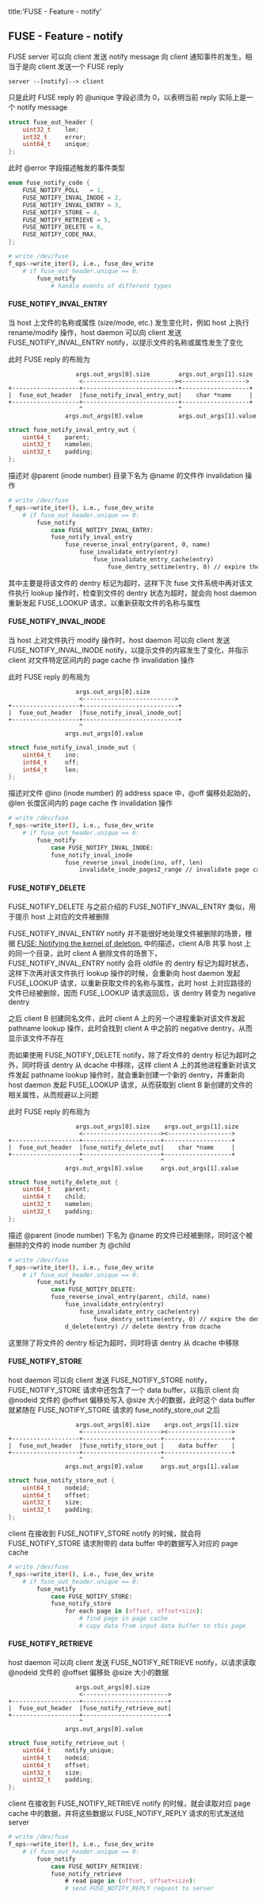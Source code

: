 title:'FUSE - Feature - notify'
## FUSE - Feature - notify


FUSE server 可以向 client 发送 notify message 向 client 通知事件的发生，相当于是向 client 发送一个 FUSE reply

```
server --[notify]--> client 
```

只是此时 FUSE reply 的 @unique 字段必须为 0，以表明当前 reply 实际上是一个 notify message

```c
struct fuse_out_header {
	uint32_t	len;
	int32_t		error;
	uint64_t	unique;
};
```

此时 @error 字段描述触发的事件类型

```c
enum fuse_notify_code {
	FUSE_NOTIFY_POLL   = 1,
	FUSE_NOTIFY_INVAL_INODE = 2,
	FUSE_NOTIFY_INVAL_ENTRY = 3,
	FUSE_NOTIFY_STORE = 4,
	FUSE_NOTIFY_RETRIEVE = 5,
	FUSE_NOTIFY_DELETE = 6,
	FUSE_NOTIFY_CODE_MAX,
};
```

```sh
# write /dev/fuse
f_ops->write_iter(), i.e., fuse_dev_write
    # if fuse_out_header.unique == 0:
        fuse_notify
            # handle events of different types
```


#### FUSE_NOTIFY_INVAL_ENTRY

当 host 上文件的名称或属性 (size/mode, etc.) 发生变化时，例如 host 上执行 rename/modify 操作，host daemon 可以向 client 发送 FUSE_NOTIFY_INVAL_ENTRY notify，以提示文件的名称或属性发生了变化

此时 FUSE reply 的布局为

```
                   args.out_args[0].size        args.out_args[1].size
                    <--------------------------><------------------>
+-------------------+---------------------------+-------------------+
|  fuse_out_header  |fuse_notify_inval_entry_out|    char *name     |
+-------------------+---------------------------+-------------------+
                    ^                           ^                   
                args.out_args[0].value          args.out_args[1].value

```

```c
struct fuse_notify_inval_entry_out {
	uint64_t	parent;
	uint32_t	namelen;
	uint32_t	padding;
};
```

描述对 @parent (inode number) 目录下名为 @name 的文件作 invalidation 操作

```sh
# write /dev/fuse
f_ops->write_iter(), i.e., fuse_dev_write
    # if fuse_out_header.unique == 0:
        fuse_notify
            case FUSE_NOTIFY_INVAL_ENTRY:
            fuse_notify_inval_entry
                fuse_reverse_inval_entry(parent, 0, name)
                    fuse_invalidate_entry(entry)
                        fuse_invalidate_entry_cache(entry)
                            fuse_dentry_settime(entry, 0) // expire the dentry of child
```

其中主要是将该文件的 dentry 标记为超时，这样下次 fuse 文件系统中再对该文件执行 lookup 操作时，检查到文件的 dentry 状态为超时，就会向 host daemon 重新发起 FUSE_LOOKUP 请求，以重新获取文件的名称与属性


#### FUSE_NOTIFY_INVAL_INODE

当 host 上对文件执行 modify 操作时，host daemon 可以向 client 发送 FUSE_NOTIFY_INVAL_INODE notify，以提示文件的内容发生了变化，并指示 client 对文件特定区间内的 page cache 作 invalidation 操作

此时 FUSE reply 的布局为

```
                   args.out_args[0].size
                    <-------------------------->
+-------------------+---------------------------+
|  fuse_out_header  |fuse_notify_inval_inode_out|
+-------------------+---------------------------+
                    ^                                    
                args.out_args[0].value

```

```c
struct fuse_notify_inval_inode_out {
	uint64_t	ino;
	int64_t		off;
	int64_t		len;
};
```

描述对文件 @ino (inode number) 的 address space 中，@off 偏移处起始的，@len 长度区间内的 page cache 作 invalidation 操作

```sh
# write /dev/fuse
f_ops->write_iter(), i.e., fuse_dev_write
    # if fuse_out_header.unique == 0:
        fuse_notify
            case FUSE_NOTIFY_INVAL_INODE:
            fuse_notify_inval_inode
                fuse_reverse_inval_inode(ino, off, len)
                    invalidate_inode_pages2_range // invalidate page cache
```


#### FUSE_NOTIFY_DELETE

FUSE_NOTIFY_DELETE 与之前介绍的 FUSE_NOTIFY_INVAL_ENTRY 类似，用于提示 host 上对应的文件被删除

FUSE_NOTIFY_INVAL_ENTRY notify 并不能很好地处理文件被删除的场景，根据 [FUSE: Notifying the kernel of deletion.](https://github.com/torvalds/linux/commit/451d0f599934fd97faf54a5d7954b518e66192cb) 中的描述，client A/B 共享 host 上的同一个目录，此时 client A 删除文件的场景下，FUSE_NOTIFY_INVAL_ENTRY notify 会将 oldfile 的 dentry 标记为超时状态，这样下次再对该文件执行 lookup 操作的时候，会重新向 host daemon 发起 FUSE_LOOKUP 请求，以重新获取文件的名称与属性，此时 host 上对应路径的文件已经被删除，因而 FUSE_LOOKUP 请求返回后，该 dentry 转变为 negative dentry

之后 client B 创建同名文件，此时 client A 上的另一个进程重新对该文件发起 pathname lookup 操作，此时会找到 client A 中之前的 negative dentry，从而显示该文件不存在

而如果使用 FUSE_NOTIFY_DELETE notify，除了将文件的 dentry 标记为超时之外，同时将该 dentry 从 dcache 中移除，这样 client A 上的其他进程重新对该文件发起 pathname lookup 操作时，就会重新创建一个新的 dentry，并重新向 host daemon 发起 FUSE_LOOKUP 请求，从而获取到 client B 新创建的文件的相关属性，从而规避以上问题

此时 FUSE reply 的布局为

```
                   args.out_args[0].size    args.out_args[1].size
                    <----------------------><------------------>
+-------------------+----------------------+-------------------+
|  fuse_out_header  |fuse_notify_delete_out|    char *name     |
+-------------------+----------------------+-------------------+
                    ^                      ^                   
                args.out_args[0].value     args.out_args[1].value

```

```c
struct fuse_notify_delete_out {
	uint64_t	parent;
	uint64_t	child;
	uint32_t	namelen;
	uint32_t	padding;
};
```

描述 @parent (inode number) 下名为 @name 的文件已经被删除，同时这个被删除的文件的 inode number 为 @child

```sh
# write /dev/fuse
f_ops->write_iter(), i.e., fuse_dev_write
    # if fuse_out_header.unique == 0:
        fuse_notify
            case FUSE_NOTIFY_DELETE:
            fuse_reverse_inval_entry(parent, child, name)
                fuse_invalidate_entry(entry)
                    fuse_invalidate_entry_cache(entry)
                        fuse_dentry_settime(entry, 0) // expire the dentry of child
                d_delete(entry) // delete dentry from dcache
```

这里除了将文件的 dentry 标记为超时，同时将该 dentry 从 dcache 中移除


#### FUSE_NOTIFY_STORE

host daemon 可以向 client 发送 FUSE_NOTIFY_STORE notify，FUSE_NOTIFY_STORE 请求中还包含了一个 data buffer，以指示 client 向 @nodeid 文件的 @offset 偏移处写入 @size 大小的数据，此时这个 data buffer 就紧随在 FUSE_NOTIFY_STORE 请求的 fuse_notify_store_out 之后

```
                   args.out_args[0].size    args.out_args[1].size
                    <----------------------><------------------>
+-------------------+----------------------+-------------------+
|  fuse_out_header  |fuse_notify_store_out |    data buffer    |
+-------------------+----------------------+-------------------+
                    ^                      ^                   
                args.out_args[0].value     args.out_args[1].value

```

```c
struct fuse_notify_store_out {
	uint64_t	nodeid;
	uint64_t	offset;
	uint32_t	size;
	uint32_t	padding;
};
```


client 在接收到 FUSE_NOTIFY_STORE notify 的时候，就会将 FUSE_NOTIFY_STORE 请求附带的 data buffer 中的数据写入对应的 page cache

```sh
# write /dev/fuse
f_ops->write_iter(), i.e., fuse_dev_write
    # if fuse_out_header.unique == 0:
        fuse_notify
            case FUSE_NOTIFY_STORE:
            fuse_notify_store
                for each page in (offset, offset+size):
                    # find page in page cache
                    # copy data from input data buffer to this page
```



#### FUSE_NOTIFY_RETRIEVE

host daemon 可以向 client 发送 FUSE_NOTIFY_RETRIEVE notify，以请求读取 @nodeid 文件的 @offset 偏移处 @size 大小的数据

```
                   args.out_args[0].size
                    <------------------------>
+-------------------+------------------------+
|  fuse_out_header  |fuse_notify_retrieve_out|
+-------------------+------------------------+
                    ^                  
                args.out_args[0].value

```

```c
struct fuse_notify_retrieve_out {
	uint64_t	notify_unique;
	uint64_t	nodeid;
	uint64_t	offset;
	uint32_t	size;
	uint32_t	padding;
};
```

client 在接收到 FUSE_NOTIFY_RETRIEVE notify 的时候，就会读取对应 page cache 中的数据，并将这些数据以 FUSE_NOTIFY_REPLY 请求的形式发送给 server

```sh
# write /dev/fuse
f_ops->write_iter(), i.e., fuse_dev_write
    # if fuse_out_header.unique == 0:
        fuse_notify
            case FUSE_NOTIFY_RETRIEVE:
            fuse_notify_retrieve
                # read page in (offset, offset+size):
                # send FUSE_NOTIFY_REPLY request to server
```
